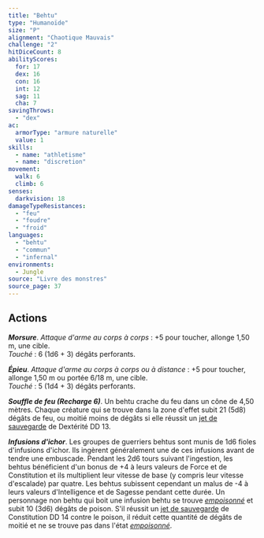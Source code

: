 ```yaml
---
title: "Behtu"
type: "Humanoïde"
size: "P"
alignment: "Chaotique Mauvais"
challenge: "2"
hitDiceCount: 8
abilityScores:
  for: 17
  dex: 16
  con: 16
  int: 12
  sag: 11
  cha: 7
savingThrows: 
  - "dex"
ac: 
  armorType: "armure naturelle"
  value: 1
skills: 
  - name: "athletisme"
  - name: "discretion"
movement: 
  walk: 6
  climb: 6
senses: 
  darkvision: 18
damageTypeResistances: 
  - "feu"
  - "foudre"
  - "froid"
languages: 
  - "behtu"
  - "commun"
  - "infernal"
environments:
  - Jungle
source: "Livre des monstres"
source_page: 37
---
```

## Actions
_**Morsure**_. _Attaque d'arme au corps à corps_ : +5 pour toucher, allonge 1,50 m, une cible.  
_Touché_ : 6 (1d6 + 3) dégâts perforants.

_**Épieu**_. _Attaque d'arme au corps à corps ou à distance_ : +5 pour toucher, allonge 1,50 m ou portée 6/18 m, une cible.  
_Touché_ : 5 (1d4 + 3) dégâts perforants.

_**Souffle de feu (Recharge 6)**_. Un behtu crache du feu dans un cône de 4,50 mètres. Chaque créature qui se trouve dans la zone d'effet subit 21 (5d8) dégâts de feu, ou moitié moins de dégâts si elle réussit un [jet de sauvegarde](/utiliser-les-caracteristiques/#jets-de-sauvegarde) de Dextérité DD 13.

_**Infusions d'ichor**_. Les groupes de guerriers behtus sont munis de 1d6 fioles d'infusions d'ichor. Ils ingèrent généralement une de ces infusions avant de tendre une embuscade. Pendant les 2d6 tours suivant l'ingestion, les behtus bénéficient d'un bonus de +4 à leurs valeurs de Force et de Constitution et ils multiplient leur vitesse de base (y compris leur vitesse d'escalade) par quatre. Les behtus subissent cependant un malus de -4 à leurs valeurs d'Intelligence et de Sagesse pendant cette durée. Un personnage non behtu qui boit une infusion behtu se trouve [_empoisonné_](/gerer-la-sante-du-personnage/#empoisonne) et subit 10 (3d6) dégâts de poison. S'il réussit un [jet de sauvegarde](/utiliser-les-caracteristiques/#jets-de-sauvegarde) de Constitution DD 14 contre le poison, il réduit cette quantité de dégâts de moitié et ne se trouve pas dans l'état [_empoisonné_](/gerer-la-sante-du-personnage/#empoisonne).
